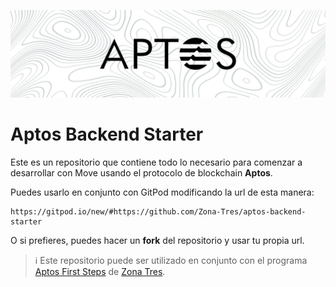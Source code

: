![banner](./resources/images/banner.png)
# Aptos Backend Starter

Este es un repositorio que contiene todo lo necesario para comenzar a desarrollar con Move usando el protocolo de blockchain **Aptos**.

Puedes usarlo en conjunto con GitPod modificando la url de esta manera:

```
https://gitpod.io/new/#https://github.com/Zona-Tres/aptos-backend-starter
```

O si prefieres, puedes hacer un **fork** del repositorio y usar tu propia url.

> :information_source: Este repositorio puede ser utilizado en conjunto con el programa [Aptos First Steps](https://github.com/Zona-Tres/aptos-first-steps/) de [Zona Tres](www.discord.gg/zonatres).